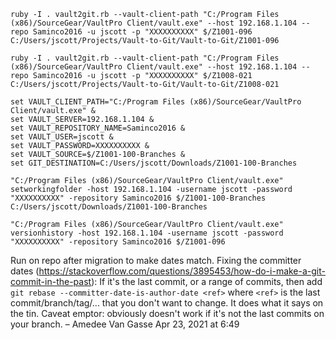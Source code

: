 ```
ruby -I . vault2git.rb --vault-client-path "C:/Program Files (x86)/SourceGear/VaultPro Client/vault.exe" --host 192.168.1.104 --repo Saminco2016 -u jscott -p "XXXXXXXXXX" $/Z1001-096 C:/Users/jscott/Projects/Vault-to-Git/Vault-to-Git/Z1001-096
```

```
ruby -I . vault2git.rb --vault-client-path "C:/Program Files (x86)/SourceGear/VaultPro Client/vault.exe" --host 192.168.1.104 --repo Saminco2016 -u jscott -p "XXXXXXXXXX" $/Z1008-021 C:/Users/jscott/Projects/Vault-to-Git/Vault-to-Git/Z1008-021
```

```
set VAULT_CLIENT_PATH="C:/Program Files (x86)/SourceGear/VaultPro Client/vault.exe" &
set VAULT_SERVER=192.168.1.104 &
set VAULT_REPOSITORY_NAME=Saminco2016 &
set VAULT_USER=jscott &
set VAULT_PASSWORD=XXXXXXXXXX &
set VAULT_SOURCE=$/Z1001-100-Branches &
set GIT_DESTINATION=C:/Users/jscott/Downloads/Z1001-100-Branches
```

```
"C:/Program Files (x86)/SourceGear/VaultPro Client/vault.exe" setworkingfolder -host 192.168.1.104 -username jscott -password "XXXXXXXXXX" -repository Saminco2016 $/Z1001-100-Branches C:/Users/jscott/Downloads/Z1001-100-Branches
```

```
"C:/Program Files (x86)/SourceGear/VaultPro Client/vault.exe" versionhistory -host 192.168.1.104 -username jscott -password "XXXXXXXXXX" -repository Saminco2016 $/Z1001-096
```

Run on repo after migration to make dates match.
Fixing the committer dates (https://stackoverflow.com/questions/3895453/how-do-i-make-a-git-commit-in-the-past):
If it's the last commit, or a range of commits, then add `git rebase --committer-date-is-author-date <ref>` where `<ref>` is the last commit/branch/tag/... that you don't want to change. It does what it says on the tin. Caveat emptor: obviously doesn't work if it's not the last commits on your branch. –
Amedee Van Gasse
Apr 23, 2021 at 6:49
